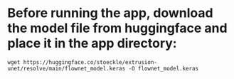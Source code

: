 # Before running the app, download the model file from huggingface and place it in the app directory:


```
wget https://huggingface.co/stoeckle/extrusion-unet/resolve/main/flownet_model.keras -O flownet_model.keras
```
